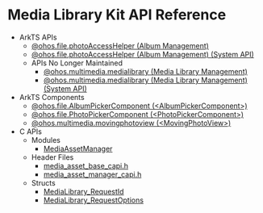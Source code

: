 # Media Library Kit API Reference

- ArkTS APIs
  - [@ohos.file.photoAccessHelper (Album Management)](js-apis-photoAccessHelper.md)
  <!--Del-->
  - [@ohos.file.photoAccessHelper (Album Management) (System API)](js-apis-photoAccessHelper-sys.md)
  <!--DelEnd-->
  - APIs No Longer Maintained
    - [@ohos.multimedia.medialibrary (Media Library Management)](js-apis-medialibrary.md)
    <!--Del-->
    - [@ohos.multimedia.medialibrary (Media Library Management) (System API)](js-apis-medialibrary-sys.md)
    <!--DelEnd-->
- ArkTS Components
  - [@ohos.file.AlbumPickerComponent (\<AlbumPickerComponent>)](ohos-file-AlbumPickerComponent.md)
  - [@ohos.file.PhotoPickerComponent (\<PhotoPickerComponent>)](ohos-file-PhotoPickerComponent.md)
  - [@ohos.multimedia.movingphotoview (\<MovingPhotoView>)](ohos-multimedia-movingphotoview.md)
- C APIs
  - Modules
    - [MediaAssetManager](_media_asset_manager.md)
  - Header Files
    - [media_asset_base_capi.h](media__asset__base__capi_8h.md)
    - [media_asset_manager_capi.h](media__asset__manager__capi_8h.md)
  - Structs
    - [MediaLibrary_RequestId](_media_library___request_id.md)
    - [MediaLibrary_RequestOptions](_media_library___request_options.md)  
<!--no_check-->